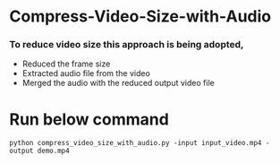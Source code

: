 # Compress-Video-Size-with-Audio
### To reduce video size this approach is being adopted,
- Reduced the frame size 
- Extracted audio file from the video
- Merged the audio with the reduced output video file

# Run below command

```
python compress_video_size_with_audio.py -input input_video.mp4 -output demo.mp4
```
